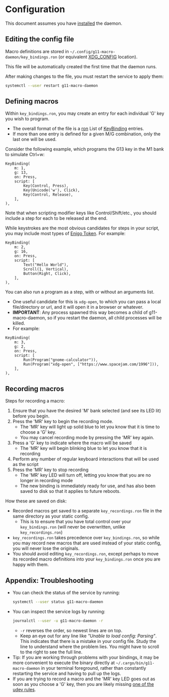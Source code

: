 # Configuration

This document assumes you have [installed](INSTALLATION.md) the daemon.

## Editing the config file

Macro definitions are stored in `~/.config/g11-macro-daemon/key_bindings.ron` (or equivalent [XDG_CONFIG](https://specifications.freedesktop.org/basedir-spec/latest/) location).

This file will be automatically created the first time that the daemon runs.

After making changes to the file, you must restart the service to apply them:
```bash
systemctl --user restart g11-macro-daemon
```

## Defining macros

Within `key_bindings.ron`, you may create an entry for each individual 'G' key you wish to program.
* The overall format of the file is a [ron](https://docs.rs/ron/latest/ron) List of [KeyBinding](https://github.com/rs017991/g11-macro/blob/eaba13e0adfa73fa4d0023d55426d748caa84b30/g11-macro-daemon/src/config.rs#L21-L30) entries.
* If more than one entry is defined for a given M/G combination, only the last one will be used.

Consider the following example, which programs the G13 key in the M1 bank to simulate Ctrl+w:
```ron
KeyBinding(
    m: 1,
    g: 13,
    on: Press,
    script: [
        Key(Control, Press),
        Key(Unicode('w'), Click),
        Key(Control, Release),
    ],
),
```
Note that when scripting modifier keys like Control/Shift/etc., you should include a step for each to be released at the end.

While keystrokes are the most obvious candidates for steps in your script,
you may include most types of [Enigo Token](https://docs.rs/enigo/0.5.*/enigo/agent/enum.Token.html). For example:
```ron
KeyBinding(
    m: 2,
    g: 16,
    on: Press,
    script: [
        Text("Hello World"),
        Scroll(1, Vertical),
        Button(Right, Click),
    ],
),
```

You can also run a program as a step, with or without an arguments list.
* One useful candidate for this is `xdg-open`, to which you can pass a local file/directory or url, and it will open it in a browser or whatever.
* **IMPORTANT**: Any process spawned this way becomes a child of g11-macro-daemon, so if you restart the daemon, all child processes will be killed.
* For example:
```ron
KeyBinding(
    m: 3,
    g: 2,
    on: Press,
    script: [
        Run(Program("gnome-calculator")),
        Run(Program("xdg-open", ["https://www.spacejam.com/1996"])),
    ],
),
```


## Recording macros
Steps for recording a macro:
1. Ensure that you have the desired 'M' bank selected (and see its LED lit) before you begin.
2. Press the 'MR' key to begin the recording mode.
   * The 'MR' key will light up solid blue to let you know that it is time to choose a 'G' key.
   * You may cancel recording mode by pressing the 'MR' key again.
3. Press a 'G' key to indicate where the macro will be saved
   * The 'MR' key will begin blinking blue to let you know that it is recording
4. Perform any number of regular keyboard interactions that will be used as the script
5. Press the 'MR' key to stop recording
   * The 'MR' key LED will turn off, letting you know that you are no longer in recording mode
   * The new binding is immediately ready for use, and has also been saved to disk so that it applies to future reboots.

How these are saved on disk:
* Recorded macros get saved to a separate `key_recordings.ron` file in the same directory as your static config.
  * This is to ensure that you have total control over your `key_bindings.ron` (will never be overwritten, unlike `key_recordings.ron`)
* `key_recordings.ron` takes precedence over `key_bindings.ron`, so while you may record new macros that are used instead of your static config, you will never lose the originals.
* You should avoid editing `key_recordings.ron`, except perhaps to move its recorded macro definitions into your `key_bindings.ron` once you are happy with them.


## Appendix: Troubleshooting
* You can check the status of the service by running:
  ```bash
  systemctl --user status g11-macro-daemon
  ```
* You can inspect the service logs by running:
  ```bash
  journalctl --user -u g11-macro-daemon -r
  ```
  * `-r` reverses the order, so newest lines are on top.
  * Keep an eye out for any line like _"Unable to load config: Parsing"_.
    This indicates that there is a mistake in your config file. Study the line to understand where the problem lies.
    You might have to scroll to the right to see the full line.
* Tip: If you are working through problems with your bindings,
  it may be more convenient to execute the binary directly at `~/.cargo/bin/g11-macro-daemon` in your terminal foreground,
  rather than constantly restarting the service and having to pull up the logs.
* If you are trying to record a macro and the 'MR' key LED goes out as soon as you choose a 'G' key,
  then you are likely missing [one of the udev rules](INSTALLATION.md#1-device-permissions).
